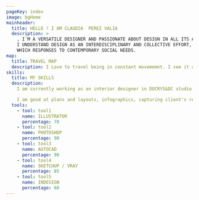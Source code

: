```yaml
---
pageKey: index
image: bgHome
mainheader:
  title: HELLO ! I AM CLAUDIA  PEREZ VALIA
  description: >
    , I´M A VERSATILE DESIGNER AND PASSIONATE ABOUT DESIGN IN ALL ITS ASPECTS.
    I UNDERSTAND DESIGN AS AN INTERDISCIPLINARY AND COLLECTIVE EFFORT,
    WHICH RESPONSES TO CONTEMPORARY SOCIAL NEEDS.
map:
  title: TRAVEL MAP
  description: I Love to travel being in constant movememnt. I see it as a way to nourish myself with other cultures and ways of life. My experiences are reflected in my designs.
skills:
  title: MY SKILLS
  description:
    I am currently working as an interior designer in DOCRYS&DC studio. My work is both commercial and project designer, I am involved throughout the project life, from first data collection with the client, creative design process, logistics, material orders, execution on-site until the finalization of it.

    I am good at plans and layouts, infographics, capturing client's requirements, giving creative solutions, and conceptualizing projects, I like to work with technology but I also appreciate the manual, drawing, collage... I love Asthanga yoga, plants based food!
  tools:
    - tool: tool1
      name: ILLUSTRATOR
      percentage: 70
    - tool: tool2
      name: PHOTOSHOP
      percentage: 90
    - tool: tool3
      name: AUTOCAD
      percentage: 90
    - tool: tool4
      name: SKETCHUP / VRAY
      percentage: 85
    - tool: tool5
      name: INDESIGN
      percentage: 60
---
```

